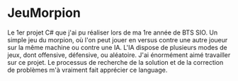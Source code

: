 # JeuMorpion
Le 1er projet C# que j'ai pu réaliser lors de ma 1re année de BTS SIO. 
Un simple jeu du morpion, où l'on peut jouer en versus contre une autre joueur sur la même machine ou contre une IA.
L'IA dispose de plusieurs modes de jeux, dont offensive, défensive, ou aléatoire. 
J'ai énormément aimé travailler sur ce projet. Le processus de recherche de la solution et de la correction de problèmes m'à vraiment fait apprécier ce language. 
